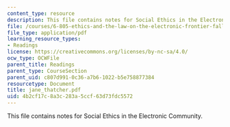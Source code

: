 ```yaml
---
content_type: resource
description: This file contains notes for Social Ethics in the Electronic Community.
file: /courses/6-805-ethics-and-the-law-on-the-electronic-frontier-fall-2005/4b2cf17c8a3c283a5ccf63d73fdc5572_jane_thatcher.pdf
file_type: application/pdf
learning_resource_types:
- Readings
license: https://creativecommons.org/licenses/by-nc-sa/4.0/
ocw_type: OCWFile
parent_title: Readings
parent_type: CourseSection
parent_uid: c807d991-0c36-a7b6-1022-b5e758877384
resourcetype: Document
title: jane_thatcher.pdf
uid: 4b2cf17c-8a3c-283a-5ccf-63d73fdc5572
---
```

This file contains notes for Social Ethics in the Electronic Community.